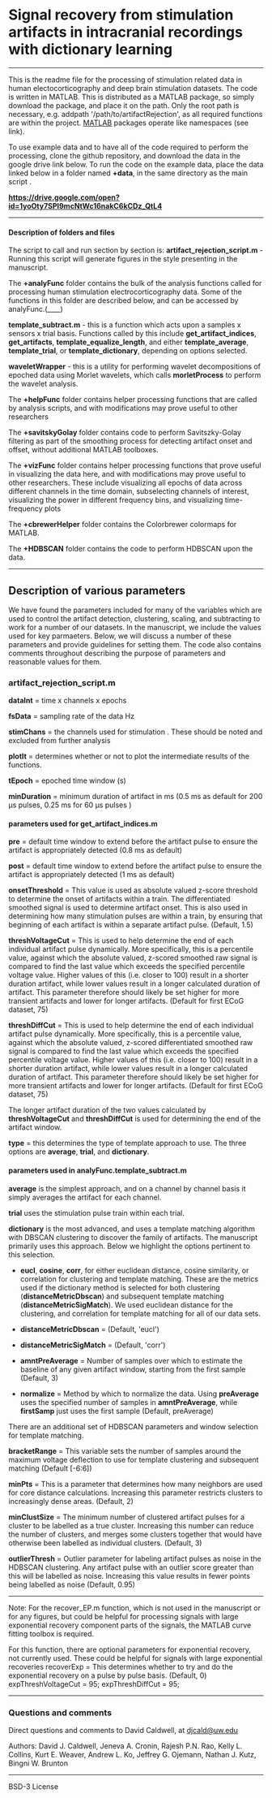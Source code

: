 # Signal recovery from stimulation artifacts in intracranial recordings with dictionary learning
---
This is the readme file for the processing of stimulation related data in human electocorticography and deep brain stimulation datasets. The code is written in MATLAB. This is distributed as a MATLAB package, so simply download the package, and place it on the path. Only the root path is necessary, e.g. addpath '/path/to/artifactRejection', as all required functions are within the project. [MATLAB](https://www.mathworks.com/help/matlab/matlab_oop/scoping-classes-with-packages.html "MATLAB Packages") packages operate like namespaces (see link).

To use example data and to have all of the code required to perform the processing, clone the github repository, and download the data in the google drive link below. To run the code on the example data, place the data linked below in a folder named **+data**, in the same directory as the main script .

**https://drive.google.com/open?id=1yoOty7SPI9mcNtWc16nakC6kCDz_QtL4**

---
#### Description of folders and files

The script to call and run section by section is:
**artifact_rejection_script.m** - Running this script will generate figures in the style presenting in the manuscript.

The **+analyFunc** folder contains the bulk of the analysis functions called for processing human stimulation electrocorticography data. Some of the functions in this folder are described below, and can be accessed by analyFunc.(____)

 **template_subtract.m** - this is a function which acts upon a samples x sensors x trial basis. Functions called by this include **get_artifact_indices**, **get_artifacts**, **template_equalize_length**, and either **template_average**, **template_trial**, or **template_dictionary**, depending on options selected.

**waveletWrapper** - this is a utility for performing wavelet decompositions of epoched data using Morlet wavelets, which calls **morletProcess** to perform the wavelet analysis.

The **+helpFunc** folder contains helper processing functions that are called by analysis scripts, and with modifications may prove useful to other researchers

The **+savitskyGolay** folder contains code to perform Savitszky-Golay filtering as part of the smoothing process for detecting artifact onset and offset, without additional MATLAB toolboxes.

The **+vizFunc** folder contains helper processing functions that prove useful in visualizing the data here, and with modifications may prove useful to other researchers. These include visualizing all epochs of data across different channels in the time domain, subselecting channels of interest, visualizing the power in different frequency bins, and visualizing time-frequency plots

The **+cbrewerHelper** folder contains the Colorbrewer colormaps for MATLAB.

The **+HDBSCAN** folder contains the code to perform HDBSCAN upon the data.

---

## Description of various parameters

We have found the parameters included for many of the variables which are used to control the artifact detection, clustering, scaling, and subtracting to work for a number of our datasets. In the manuscript, we include the values used for key parmaeters. Below, we will discuss a number of these parameters and provide guidelines for setting them. The code also contains comments throughout describing the purpose of parameters and reasonable values for them.

### artifact_rejection_script.m
**dataInt** = time x channels x epochs

**fsData** = sampling rate of the data Hz

**stimChans** = the channels used for stimulation . These should be noted and excluded from further analysis

**plotIt** = determines whether or not to plot the intermediate results of the functions.

**tEpoch** = epoched time window (s)

 **minDuration** = minimum duration of artifact in ms (0.5 ms as default for 200 &mu;s pulses, 0.25 ms for 60 &mu;s pulses )
#### parameters used for get_artifact_indices.m
 **pre** = default time window to extend before the artifact pulse to ensure the artifact is appropriately detected (0.8 ms as default)

 **post** = default time window to extend before the artifact pulse to ensure the artifact is appropriately detected (1 ms as default)

 **onsetThreshold** = This value is used as absolute valued z-score threshold to determine the onset of artifacts within a train. The differentiated smoothed signal is used to determine artifact onset. This is also used in determining how many stimulation pulses are within a train, by ensuring that beginning of each artifact is within a separate artifact pulse.   (Default, 1.5)

 **threshVoltageCut** = This is used to help determine the end of each individual artifact pulse dynamically. More specifically, this is a percentile value, against which the absolute valued, z-scored smoothed raw signal is compared to find the last value which exceeds the specified percentile voltage value. Higher values of this (i.e. closer to 100) result in a shorter duration artifact, while lower values result in a longer calculated duration of artifact. This parameter therefore should likely be set higher for more transient artifacts and lower for longer artifacts. (Default for first ECoG dataset, 75)

 **threshDiffCut** = This is used to help determine the end of each individual artifact pulse dynamically. More specifically, this is a percentile value, against which the absolute valued, z-scored differentiated smoothed raw signal is compared to find the last value which exceeds the specified percentile voltage value. Higher values of this (i.e. closer to 100) result in a shorter duration artifact, while lower values result in a longer calculated duration of artifact. This parameter therefore should likely be set higher for more transient artifacts and lower for longer artifacts. (Default for first ECoG dataset, 75)

 The longer artifact duration of the two values calculated by **threshVoltageCut** and **threshDiffCut** is used for determining the end of the artifact window.

**type** = this determines the type of template approach to use. The three options are **average**, **trial**, and **dictionary**.

#### parameters used in **analyFunc.template_subtract.m**

**average** is the simplest approach, and on a channel by channel basis it simply averages the artifact for each channel.

**trial** uses the stimulation pulse train within each trial.

**dictionary** is the most advanced, and uses a template matching algorithm with DBSCAN clustering to discover the family of artifacts. The manuscript primarily uses this approach. Below we highlight the options pertinent to this selection.

+ **eucl**, **cosine**, **corr**, for either euclidean distance, cosine similarity, or correlation for clustering and template matching. These are the metrics used if the dictionary method is selected for both clustering (**distanceMetricDbscan**) and subsequent template matching (**distanceMetricSigMatch**). We used euclidean distance for the clustering, and correlation for template matching for all of our data sets.

+ **distanceMetricDbscan** = (Default, 'eucl')
+ **distanceMetricSigMatch** = (Default, 'corr')
+ **amntPreAverage** = Number of samples over which to estimate the baseline of any given artifact window, starting from the first sample (Default, 3)
+ **normalize** = Method by which to normalize the data. Using **preAverage** uses the specified number of samples in **amntPreAverage**, while **firstSamp** just uses the first sample (Default, preAverage)

There are an additional set of HDBSCAN parameters and window selection for template matching.

**bracketRange** = This variable sets the number of samples around the maximum voltage deflection to use for template clustering and subsequent matching (Default [-6:6])

**minPts** = This is a parameter that determines how many neighbors are used for core distance calculations. Increasing this parameter restricts clusters to increasingly dense areas. (Default, 2)

**minClustSize** = The minimum number of clustered artifact pulses for a cluster to be labelled as a true cluster. Increasing this number can reduce the number of clusters, and merges some clusters together that would have otherwise been labelled as individual clusters.   (Default, 3)

**outlierThresh** = Outlier parameter for labeling artifact pulses as noise in the HDBSCAN clustering. Any artifact pulse with an outlier score greater than this will be labelled as noise. Increasing this value results in fewer points being labelled as noise (Default, 0.95)



---

Note: For the recover_EP.m function, which is not used in the manuscript or for any figures, but could be helpful for processing signals with large exponential recovery component parts of the signals, the MATLAB curve fitting toolbox is required.

For this function, there are optional parameters for exponential recovery, not currently used. These could be helpful for signals with large exponential recoveries
recoverExp = This determines whether to try and do the exponential recovery on a pulse by pulse basis. (Default, 0)
expThreshVoltageCut = 95;
expThreshDiffCut = 95;

---
### Questions and comments

Direct questions and comments to David Caldwell, at djcald@uw.edu

Authors: David J. Caldwell, Jeneva A. Cronin, Rajesh P.N. Rao, Kelly L. Collins, Kurt E. Weaver, Andrew L. Ko, Jeffrey G. Ojemann, Nathan J. Kutz, Bingni W. Brunton

___

BSD-3 License
